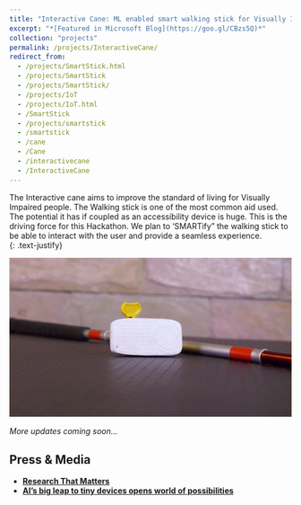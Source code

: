 ```yaml
---
title: "Interactive Cane: ML enabled smart walking stick for Visually Impaired people"
excerpt: "*[Featured in Microsoft Blog](https://goo.gl/CBzs5Q)*"
collection: "projects"
permalink: /projects/InteractiveCane/
redirect_from:
  - /projects/SmartStick.html
  - /projects/SmartStick
  - /projects/SmartStick/
  - /projects/IoT
  - /projects/IoT.html
  - /SmartStick
  - /projects/smartstick
  - /smartstick
  - /cane
  - /Cane
  - /interactivecane
  - /InteractiveCane
---
```


The Interactive cane aims to improve the standard of living for Visually Impaired people. The Walking stick is one of the most common aid used. The potential it has if coupled as an accessibility device is huge. This is the driving force for this Hackathon. We plan to ‘SMARTify” the walking stick to be able to interact with the user and provide a seamless experience.  
{: .text-justify}

![SmartStick](/images/projects/smartstick/smartstick.png)

*More updates coming soon...*

Press & Media
----

* [**Research That Matters**](http://epaper.financialexpress.com/1462735/Indian-Express/December-11,-2017#page/8/1)  
* [**AI’s big leap to tiny devices opens world of possibilities**](https://goo.gl/CBzs5Q)  
